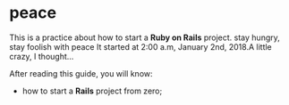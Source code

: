 # peace
This is a practice about how to start a **Ruby on Rails** project.
stay hungry, stay foolish with peace
It started at 2:00 a.m, January 2nd, 2018.A little crazy, I thought...

After reading this guide, you will know:
- how to start a **Rails** project from zero;


